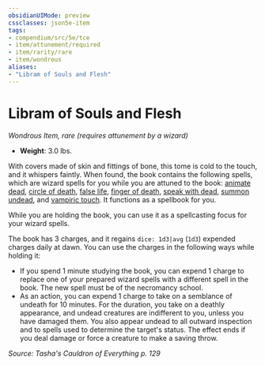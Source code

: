 ```yaml
---
obsidianUIMode: preview
cssclasses: json5e-item
tags:
- compendium/src/5e/tce
- item/attunement/required
- item/rarity/rare
- item/wondrous
aliases: 
- "Libram of Souls and Flesh"
---
```

# Libram of Souls and Flesh
*Wondrous Item, rare (requires attunement by a wizard)*  

- **Weight**: 3.0 lbs.

With covers made of skin and fittings of bone, this tome is cold to the touch, and it whispers faintly. When found, the book contains the following spells, which are wizard spells for you while you are attuned to the book: [animate dead](4-Resources/Compendium/spells/animate-dead.md), [circle of death](4-Resources/Compendium/spells/circle-of-death.md), [false life](4-Resources/Compendium/spells/false-life.md), [finger of death](4-Resources/Compendium/spells/finger-of-death.md), [speak with dead](4-Resources/Compendium/spells/speak-with-dead.md), [summon undead](4-Resources/Compendium/spells/summon-undead-tce.md), and [vampiric touch](4-Resources/Compendium/spells/vampiric-touch.md). It functions as a spellbook for you.

While you are holding the book, you can use it as a spellcasting focus for your wizard spells.

The book has 3 charges, and it regains `dice: 1d3|avg` (`1d3`) expended charges daily at dawn. You can use the charges in the following ways while holding it:

- If you spend 1 minute studying the book, you can expend 1 charge to replace one of your prepared wizard spells with a different spell in the book. The new spell must be of the necromancy school.  
- As an action, you can expend 1 charge to take on a semblance of undeath for 10 minutes. For the duration, you take on a deathly appearance, and undead creatures are indifferent to you, unless you have damaged them. You also appear undead to all outward inspection and to spells used to determine the target's status. The effect ends if you deal damage or force a creature to make a saving throw.  

*Source: Tasha's Cauldron of Everything p. 129*